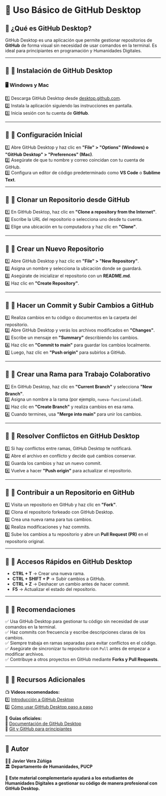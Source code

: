 # 📌 Uso Básico de GitHub Desktop  

## 📌 ¿Qué es GitHub Desktop?  
GitHub Desktop es una aplicación que permite gestionar repositorios de **GitHub** de forma visual sin necesidad de usar comandos en la terminal. Es ideal para principiantes en programación y Humanidades Digitales.  

---

## 📌 🔹 Instalación de GitHub Desktop  
### 🖥️ **Windows y Mac**  
1️⃣ Descarga GitHub Desktop desde [desktop.github.com](https://desktop.github.com/).  
2️⃣ Instala la aplicación siguiendo las instrucciones en pantalla.  
3️⃣ Inicia sesión con tu cuenta de **GitHub**.  

---

## 📌 🔹 Configuración Inicial  
1️⃣ Abre GitHub Desktop y haz clic en **"File" > "Options" (Windows) o "GitHub Desktop" > "Preferences" (Mac)**.  
2️⃣ Asegúrate de que tu nombre y correo coincidan con tu cuenta de GitHub.  
3️⃣ Configura un editor de código predeterminado como **VS Code** o **Sublime Text**.  

---

## 📌 🔹 Clonar un Repositorio desde GitHub  
1️⃣ En GitHub Desktop, haz clic en **"Clone a repository from the Internet"**.  
2️⃣ Escribe la URL del repositorio o selecciona uno desde tu cuenta.  
3️⃣ Elige una ubicación en tu computadora y haz clic en **"Clone"**.  

---

## 📌 🔹 Crear un Nuevo Repositorio  
1️⃣ Abre GitHub Desktop y haz clic en **"File" > "New Repository"**.  
2️⃣ Asigna un nombre y selecciona la ubicación donde se guardará.  
3️⃣ Asegúrate de inicializar el repositorio con un **README.md**.  
4️⃣ Haz clic en **"Create Repository"**.  

---

## 📌 🔹 Hacer un Commit y Subir Cambios a GitHub  
1️⃣ Realiza cambios en tu código o documentos en la carpeta del repositorio.  
2️⃣ Abre GitHub Desktop y verás los archivos modificados en **"Changes"**.  
3️⃣ Escribe un mensaje en **"Summary"** describiendo los cambios.  
4️⃣ Haz clic en **"Commit to main"** para guardar los cambios localmente.  
5️⃣ Luego, haz clic en **"Push origin"** para subirlos a GitHub.  

---

## 📌 🔹 Crear una Rama para Trabajo Colaborativo  
1️⃣ En GitHub Desktop, haz clic en **"Current Branch"** y selecciona **"New Branch"**.  
2️⃣ Asigna un nombre a la rama (por ejemplo, `nueva-funcionalidad`).  
3️⃣ Haz clic en **"Create Branch"** y realiza cambios en esa rama.  
4️⃣ Cuando termines, usa **"Merge into main"** para unir los cambios.  

---

## 📌 🔹 Resolver Conflictos en GitHub Desktop  
1️⃣ Si hay conflictos entre ramas, GitHub Desktop te notificará.  
2️⃣ Abre el archivo en conflicto y decide qué cambios conservar.  
3️⃣ Guarda los cambios y haz un nuevo commit.  
4️⃣ Vuelve a hacer **"Push origin"** para actualizar el repositorio.  

---

## 📌 🔹 Contribuir a un Repositorio en GitHub  
1️⃣ Visita un repositorio en GitHub y haz clic en **"Fork"**.  
2️⃣ Clona el repositorio forkeado con GitHub Desktop.  
3️⃣ Crea una nueva rama para tus cambios.  
4️⃣ Realiza modificaciones y haz commits.  
5️⃣ Sube los cambios a tu repositorio y abre un **Pull Request (PR)** en el repositorio original.  

---

## 📌 🔹 Accesos Rápidos en GitHub Desktop  
- **CTRL + T** → Crear una nueva rama.  
- **CTRL + SHIFT + P** → Subir cambios a GitHub.  
- **CTRL + Z** → Deshacer un cambio antes de hacer commit.  
- **F5** → Actualizar el estado del repositorio.  

---

## 📌 🚀 Recomendaciones  
✅ Usa GitHub Desktop para gestionar tu código sin necesidad de usar comandos en la terminal.  
✅ Haz commits con frecuencia y escribe descripciones claras de los cambios.  
✅ Siempre trabaja en ramas separadas para evitar conflictos en el código.  
✅ Asegúrate de sincronizar tu repositorio con `Pull` antes de empezar a modificar archivos.  
✅ Contribuye a otros proyectos en GitHub mediante **Forks y Pull Requests**.  

---

## 📌 🎯 Recursos Adicionales  
📺 **Videos recomendados:**  
1️⃣ [Introducción a GitHub Desktop](https://www.youtube.com/watch?v=RGOj5yH7evk)  
2️⃣ [Cómo usar GitHub Desktop paso a paso](https://www.youtube.com/watch?v=HkdAHXoRtos)  

📖 **Guías oficiales:**  
📌 [Documentación de GitHub Desktop](https://docs.github.com/es/desktop)  
📌 [Git y GitHub para principiantes](https://docs.github.com/es/get-started/quickstart)  

---

## 📌 Autor  
👨‍🏫 **Javier Vera Zúñiga**  
🏛️ **Departamento de Humanidades, PUCP**  

🚀 **Este material complementario ayudará a los estudiantes de Humanidades Digitales a gestionar su código de manera profesional con GitHub Desktop.**
